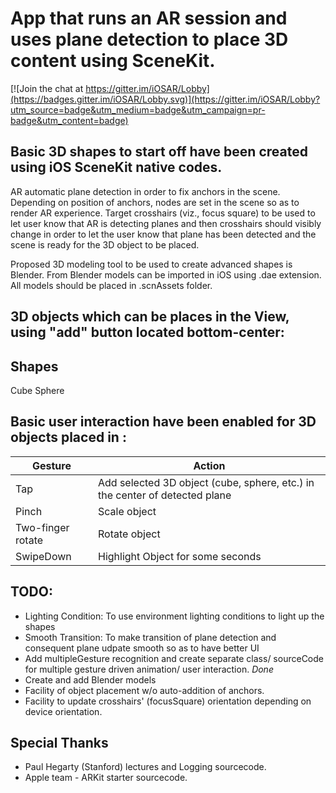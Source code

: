 # App that runs an AR session and uses plane detection to place 3D content using SceneKit.  

[![Join the chat at https://gitter.im/iOSAR/Lobby](https://badges.gitter.im/iOSAR/Lobby.svg)](https://gitter.im/iOSAR/Lobby?utm_source=badge&utm_medium=badge&utm_campaign=pr-badge&utm_content=badge)

## Basic 3D shapes to start off have been created using iOS SceneKit native codes. 

AR automatic plane detection in order to fix anchors in the scene. Depending on position of anchors, nodes are set in the scene so as to render AR experience. Target crosshairs (viz., focus square) to be used to let user know that AR is detecting planes and then crosshairs should visibly change in order to let the user know that plane has been detected and the scene is ready for the 3D object to be placed.

Proposed 3D modeling tool to be used to create advanced shapes is Blender. From Blender models can be imported in iOS using .dae extension. All models should be placed in .scnAssets folder.

## 3D objects which can be places in the View, using "add" button located bottom-center:

Shapes
------------
Cube
Sphere

## Basic user interaction have been enabled for 3D objects placed in :

Gesture | Action
------------ | -------------
Tap | Add selected 3D object (cube, sphere, etc.) in the center of detected plane 
Pinch | Scale object
Two-finger rotate | Rotate object
SwipeDown | Highlight Object for some seconds

## TODO:
* Lighting Condition: To use environment lighting conditions to light up the shapes
* Smooth Transition: To make transition of plane detection and consequent plane udpate smooth so as to have better UI
* Add multipleGesture recognition and create separate class/ sourceCode for multiple gesture driven animation/ user interaction. *Done*
* Create and add Blender models
* Facility of object placement w/o auto-addition of anchors.
* Facility to update crosshairs' (focusSquare) orientation depending on device orientation.

## Special Thanks
* Paul Hegarty (Stanford) lectures and Logging sourcecode.
* Apple team - ARKit starter sourcecode.
